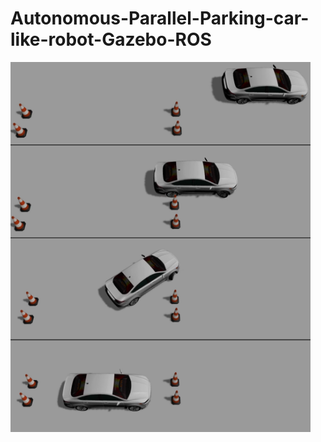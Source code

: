 # Autonomous-Parallel-Parking-car-like-robot-Gazebo-ROS

<img src="Autonomous Parallel Parking.png" width="480" />
